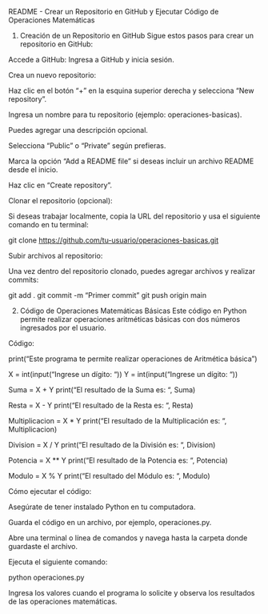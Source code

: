 README - Crear un Repositorio en GitHub y Ejecutar Código de Operaciones Matemáticas
1. Creación de un Repositorio en GitHub
Sigue estos pasos para crear un repositorio en GitHub:

Accede a GitHub: Ingresa a GitHub y inicia sesión.

Crea un nuevo repositorio:

Haz clic en el botón “+” en la esquina superior derecha y selecciona “New repository”.

Ingresa un nombre para tu repositorio (ejemplo: operaciones-basicas).

Puedes agregar una descripción opcional.

Selecciona “Public” o “Private” según prefieras.

Marca la opción “Add a README file” si deseas incluir un archivo README desde el inicio.

Haz clic en “Create repository”.

Clonar el repositorio (opcional):

Si deseas trabajar localmente, copia la URL del repositorio y usa el siguiente comando en tu terminal:

git clone https://github.com/tu-usuario/operaciones-basicas.git

Subir archivos al repositorio:

Una vez dentro del repositorio clonado, puedes agregar archivos y realizar commits:

git add .
git commit -m “Primer commit”
git push origin main

2. Código de Operaciones Matemáticas Básicas
Este código en Python permite realizar operaciones aritméticas básicas con dos números ingresados por el usuario.

Código:

print(“Este programa te permite realizar operaciones de Aritmética básica”)

X = int(input(“Ingrese un dígito: “))
Y = int(input(“Ingrese un dígito: “))

Suma = X + Y
print(“El resultado de la Suma es: “, Suma)

Resta = X - Y
print(“El resultado de la Resta es: “, Resta)

Multiplicacion = X * Y
print(“El resultado de la Multiplicación es: “, Multiplicacion)

Division = X / Y
print(“El resultado de la División es: “, Division)

Potencia = X ** Y
print(“El resultado de la Potencia es: “, Potencia)

Modulo = X % Y
print(“El resultado del Módulo es: “, Modulo)

Cómo ejecutar el código:

Asegúrate de tener instalado Python en tu computadora.

Guarda el código en un archivo, por ejemplo, operaciones.py.

Abre una terminal o línea de comandos y navega hasta la carpeta donde guardaste el archivo.

Ejecuta el siguiente comando:

python operaciones.py

Ingresa los valores cuando el programa lo solicite y observa los resultados de las operaciones matemáticas.
